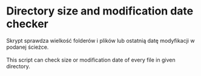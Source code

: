 # Directory size and modification date checker

Skrypt sprawdza wielkość folderów i plików lub ostatnią datę modyfikacji w podanej ścieżce. <br>
<br>
This script can check size or modification date of every file in given directory.
